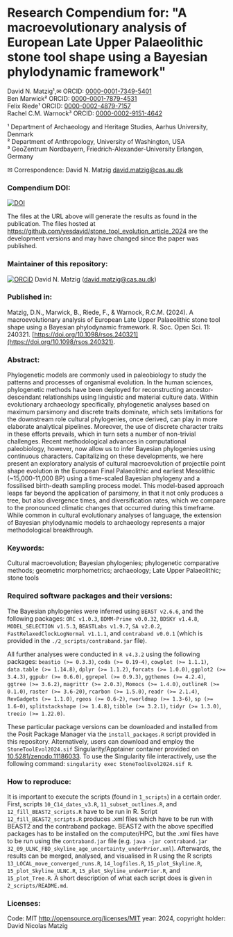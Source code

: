 # Research Compendium for: "A macroevolutionary analysis of European Late Upper Palaeolithic stone tool shape using a Bayesian phylodynamic framework"

David N. Matzig¹,✉ ORCID: [0000-0001-7349-5401](http://orcid.org/0000-0001-7349-5401)  
Ben Marwick² ORCID: [0000-0001-7879-4531](http://orcid.org/0000-0001-7879-4531)  
Felix Riede¹ ORCID: [0000-0002-4879-7157](http://orcid.org/0000-0002-4879-7157)    
Rachel C.M. Warnock³ ORCID: [0000-0002-9151-4642](http://orcid.org/0000-0002-9151-4642)    

¹ Department of Archaeology and Heritage Studies, Aarhus University, Denmark  
² Department of Anthropology, University of Washington, USA   
³ GeoZentrum Nordbayern, Friedrich-Alexander-University Erlangen, Germany

✉ Correspondence: David N. Matzig <david.matzig@cas.au.dk>  


### Compendium DOI:

[![DOI](https://zenodo.org/badge/511112726.svg)](https://zenodo.org/doi/10.5281/zenodo.10693325)

The files at the URL above will generate the results as found in the publication. The files hosted at <https://github.com/yesdavid/stone_tool_evolution_article_2024> are the development versions and may have changed since the paper was published.

### Maintainer of this repository:

[![ORCiD](https://img.shields.io/badge/ORCiD-0000--0001--7349--5401-green.svg)](http://orcid.org/0000-0001-7349-5401) David N. Matzig (<david.matzig@cas.au.dk>) 

### Published in:
Matzig, D.N., Marwick, B., Riede, F., & Warnock, R.C.M. (2024). A macroevolutionary analysis of European Late Upper Palaeolithic stone tool shape using a Bayesian phylodynamic framework. R. Soc. Open Sci. 11: 240321. [https://doi.org/10.1098/rsos.240321](https://doi.org/10.1098/rsos.240321).  

### Abstract:
Phylogenetic models are commonly used in paleobiology to study the patterns and processes of organismal evolution. In the human sciences, phylogenetic methods have been deployed for reconstructing ancestor-descendant relationships using linguistic and material culture data. Within evolutionary archaeology specifically, phylogenetic analyses based on maximum parsimony and discrete traits dominate, which sets limitations for the downstream role cultural phylogenies, once derived, can play in more elaborate analytical pipelines. Moreover, the use of discrete character traits in these efforts prevails, which in turn sets a number of non-trivial challenges. Recent methodological advances in computational paleobiology, however, now allow us to infer Bayesian phylogenies using continuous characters. Capitalizing on these developments, we here present an exploratory analysis of cultural macroevolution of projectile point shape evolution in the European Final Palaeolithic and earliest Mesolithic (~15,000-11,000 BP) using a time-scaled Bayesian phylogeny and a fossilised birth-death sampling process model. This model-based approach leaps far beyond the application of parsimony, in that it not only produces a tree, but also divergence times, and diversification rates, which we compare to the pronounced climatic changes that occurred during this timeframe. While common in cultural evolutionary analyses of language, the extension of Bayesian phylodynamic models to archaeology represents a major methodological breakthrough.

### Keywords:
Cultural macroevolution; Bayesian phylogenies; phylogenetic comparative methods; geometric morphometrics; archaeology; Late Upper Palaeolithic; stone tools

### Required software packages and their versions:
The Bayesian phylogenies were inferred using `BEAST v2.6.6`, and the following packages: `ORC v1.0.3`, `BDMM-Prime v0.0.32`, `BDSKY v1.4.8`, `MODEL_SELECTION v1.5.3`, `BEASTLabs v1.9.7`, `SA v2.0.2`, `FastRelaxedClockLogNormal v1.1.1`, and `contraband v0.0.1` (which is provided in the `./2_scripts/contraband.jar` file).

All further analyses were conducted in `R v4.3.2` using the following packages: `beastio (>= 0.3.3)`, `coda (>= 0.19-4)`, `cowplot (>= 1.1.1)`, `data.table (>= 1.14.8)`, `dplyr (>= 1.1.2)`, `forcats (>= 1.0.0)`, `ggplot2 (>= 3.4.3)`, `ggpubr (>= 0.6.0)`, `ggrepel (>= 0.9.3)`, `ggthemes (>= 4.2.4)`, `ggtree (>= 3.6.2)`, `magrittr (>= 2.0.3)`, `Momocs (>= 1.4.0)`, `outlineR (>= 0.1.0)`, `raster (>= 3.6-20)`, `rcarbon (>= 1.5.0)`, `readr (>= 2.1.4)`, `RevGadgets (>= 1.1.0)`, `rgeos (>= 0.6-2)`, `rworldmap (>= 1.3-6)`, `sp (>= 1.6-0)`, `splitstackshape (>= 1.4.8)`, `tibble (>= 3.2.1)`, `tidyr (>= 1.3.0)`, `treeio (>= 1.22.0)`.

These particular package versions can be downloaded and installed from the Posit Package Manager via the `install_packages.R` script provided in this repository. Alternatively, users can download and employ the `StoneToolEvol2024.sif` Singularity/Apptainer container provided on [10.5281/zenodo.11186033](https://doi.org/10.5281/zenodo.11186033). To use the Singularity file interactively, use the following command: `singularity exec StoneToolEvol2024.sif R`.

### How to reproduce:

It is important to execute the scripts (found in `1_scripts`) in a certain order. First, scripts `10_C14_dates_v3.R`, `11_subset_outlines.R`, and `12_fill_BEAST2_scripts.R` have to be run in R. Script `12_fill_BEAST2_scripts.R` produces .xml files which have to be run with BEAST2 and the contraband package. BEAST2 with the above specified packages has to be installed on the computer/HPC, but the .xml files have to be run using the `contraband.jar` file (e.g. `java -jar contraband.jar 32_09_ULNC_FBD_skyline_age_uncertainty_underPrior.xml`). Afterwards, the results can be merged, analysed, and visualised in R using the R scripts `13_LOCAL_move_converged_runs.R`, `14_logfiles.R`, `15_plot_Skyline.R`, `15_plot_Skyline_ULNC.R`, `15_plot_Skyline_underPrior.R`, and `15_plot_Tree.R`. A short description of what each script does is given in `2_scripts/README.md`.

### Licenses:

Code: MIT <http://opensource.org/licenses/MIT> year: 2024, copyright holder: David Nicolas Matzig

